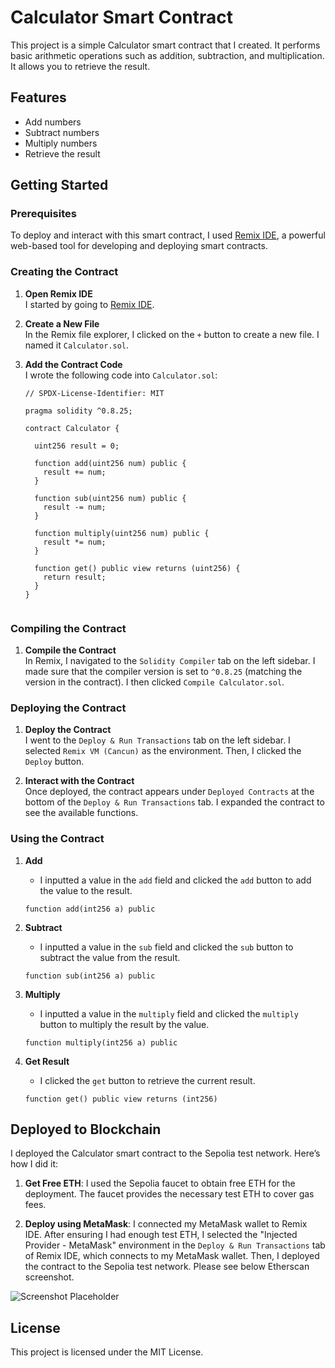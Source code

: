 # Calculator Smart Contract

This project is a simple Calculator smart contract that I created. It performs basic arithmetic operations such as addition, subtraction, and multiplication. It allows you to retrieve the result.

## Features

- Add numbers
- Subtract numbers
- Multiply numbers
- Retrieve the result

## Getting Started

### Prerequisites

To deploy and interact with this smart contract, I used [Remix IDE](https://remix.ethereum.org/), a powerful web-based tool for developing and deploying smart contracts.

### Creating the Contract

1. **Open Remix IDE**  
   I started by going to [Remix IDE](https://remix.ethereum.org/).

2. **Create a New File**  
   In the Remix file explorer, I clicked on the `+` button to create a new file. I named it `Calculator.sol`.

3. **Add the Contract Code**  
   I wrote the following code into `Calculator.sol`:

    ```solidity
    // SPDX-License-Identifier: MIT

    pragma solidity ^0.8.25;

    contract Calculator {
    
      uint256 result = 0;

      function add(uint256 num) public {
        result += num;
      }

      function sub(uint256 num) public {
        result -= num;
      }

      function multiply(uint256 num) public {
        result *= num;
      }

      function get() public view returns (uint256) {
        return result;
      }
    }


### Compiling the Contract

1. **Compile the Contract**  
   In Remix, I navigated to the `Solidity Compiler` tab on the left sidebar. I made sure that the compiler version is set to `^0.8.25` (matching the version in the contract). I then clicked `Compile Calculator.sol`.

### Deploying the Contract

1. **Deploy the Contract**  
   I went to the `Deploy & Run Transactions` tab on the left sidebar. I selected `Remix VM (Cancun)` as the environment. Then, I clicked the `Deploy` button.

2. **Interact with the Contract**  
   Once deployed, the contract appears under `Deployed Contracts` at the bottom of the `Deploy & Run Transactions` tab. I expanded the contract to see the available functions.

### Using the Contract

1. **Add**
    - I inputted a value in the `add` field and clicked the `add` button to add the value to the result.
    ```solidity
    function add(int256 a) public
    ```

2. **Subtract**
    - I inputted a value in the `sub` field and clicked the `sub` button to subtract the value from the result.
    ```solidity
    function sub(int256 a) public
    ```

3. **Multiply**
    - I inputted a value in the `multiply` field and clicked the `multiply` button to multiply the result by the value.
    ```solidity
    function multiply(int256 a) public
    ```

4. **Get Result**
    - I clicked the `get` button to retrieve the current result.
    ```solidity
    function get() public view returns (int256)
    ```
    
## Deployed to Blockchain

I deployed the Calculator smart contract to the Sepolia test network. Here’s how I did it:

1. **Get Free ETH**: I used the Sepolia faucet to obtain free ETH for the deployment. The faucet provides the necessary test ETH to cover gas fees.

2. **Deploy using MetaMask**: I connected my MetaMask wallet to Remix IDE. After ensuring I had enough test ETH, I selected the "Injected Provider - MetaMask" environment in the `Deploy & Run Transactions` tab of Remix IDE, which connects to my MetaMask wallet. Then, I deployed the contract to the Sepolia test network. Please see below Etherscan screenshot. 

![Screenshot Placeholder](https://via.placeholder.com/800x400.png)


## License

This project is licensed under the MIT License.

